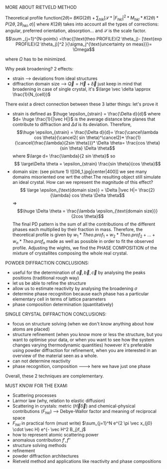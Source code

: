 MORE ABOUT RIETVELD METHOD

Theoretical profile function($2\theta$)= $BKG(2 \theta)+ \sum_{hlk} \left[ \mathcal S*|F_{hkl}|^2*M_{hkl}*K(2 \theta)* P(2 \theta, 2 \theta_{hkl}, \sigma) \right]$
where $K(2\theta)$ takes into account all the types of corrections: angular, preferred orientation, absorption$\dots$ and $\mathcal S$ is the scale factor.
$$\sum _{j=1}^{N-points} =\frac{[\text{theo PROFILE}(2 \theta_j)- [\text{exp PROFILE}(2 \theta_j)]^2 }{\sigma_j^{\text{uncertainty on meas}}}= \Omega$$

where $\Omega$ has to be minimized.

Why peak broadening? 2 effects:
- strain --> deviations from ideal structures
- diffraction domain size --> $\vec Q = \vec H + \vec \delta$  just keep in mind that broadening in case of single crystal, it's $\large \vec \delta \approx \frac{1}{N_{cell}}$   

There  exist a direct connection between these 3 latter things: let's prove it
- strain is defined as $\huge \epsilon_{strain} = \frac{\Delta d}{d}$ where $d= \huge \frac{1}{|\vec H|}$ is the average distance btw planes that contribute to diffraction and $\Delta d$ is its deviation. 
Therefore, $$\huge \epsilon_{strain} = \frac{\Delta d}{d}= \frac{\cancel\lambda cos \theta}{\cancel2( sin \theta)^\cancel2}* \frac{1}{\cancel{\frac{\lambda}{2sin \theta}}}* \Delta \theta= \frac{cos \theta}{sin \theta} \Delta \theta$$
where $\large d= \frac{\lambda}{2 sin \theta}$ so $$ \large\Delta \theta = \epsilon_{strain} \frac{sin \theta}{cos \theta}$$
- domain size: (see picture 1)
![[06_1.jpg|center|400]]
we see many domains misoriented one wrt the other.The resulting object still simulate an ideal crystal. How can we represent the magnitude of this effect? $$ \large \epsilon_{\text{domain size}} = \Delta |\vec H|= \frac{2}{\lambda} cos \theta \Delta \theta$$
$\Rightarrow$  $$\huge \Delta \theta = \frac{\lambda \epsilon_{\text{domain size}}}{2cos \theta}$$
The final PD pattern is the sum of all the contributions of the different phases each multiplied by their fraction in mass. Therefore, the theoretical profile is given by $w_1 * Theo.prof_1 + w_2* Theo.prof_2 + \dots + w_n*Theo.prof_n$ made as well as possible in order to fit the observed profile. Adjusting the wights, we find the PHASE COMPOSITION of the mixture of crystallites composing the whole real crystal.

POWDER DIFFRACTION CONCLUSIONS:
- useful for the determination of $\vec a, \vec b, \vec c$ by analysing the peaks positions (traditional rough way)
- let us be able to refine the structure
- allow us to estimate reactivity by analysing the broadening $\sigma$ 
- determine phase recognition because each phase has a particular elementary cell in terms of lattice parameters
- phase composition determination (quantitatively)

SINGLE CRYSTAL DIFFRACTION CONCLUSIONS:
- focus on structure solving (when we don't know anything about how atoms are placed)
- structure refinement (when you know more or less the structure, but you want to optimise your data, or when you want to see how the system changes varying thermodynamic quantities) however it's preferable using powder diffraction for refinement, when you are interested in an overview of the material seen as a whole. 
- can not determine reactivity
- phase recognition, composition ---> here we have just one phase

Overall, these 2 techniques are complementary.

MUST KNOW FOR THE EXAM:
- Scattering processes
- Larmor law (why, relation to elastic diffusion)
- Scattering in crystals: metric ($\vec H \vec \delta$) and chemical-physical contributions ($F_{hkl}$) --> Debye-Wallor factor and meaning of reciprocal space
- $F_{hkl}$ in practical form (must write) $\sum_{j=1}^N e^{2 \pi \vec x_{j0} \cdot \vec H} e^{- \vec H^2 B_j}f_j$
- how to represent atomic scattering power
- anomalous contribution $f', f''$
- structure solving methods
- refinement
- powder diffraction architectures
- Rietveld method and applications like reactivity and phase compositions